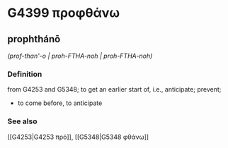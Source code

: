 # G4399 προφθάνω

## prophthánō

_(prof-than'-o | proh-FTHA-noh | proh-FTHA-noh)_

### Definition

from G4253 and G5348; to get an earlier start of, i.e., anticipate; prevent; 

- to come before, to anticipate

### See also

[[G4253|G4253 πρό]], [[G5348|G5348 φθάνω]]
